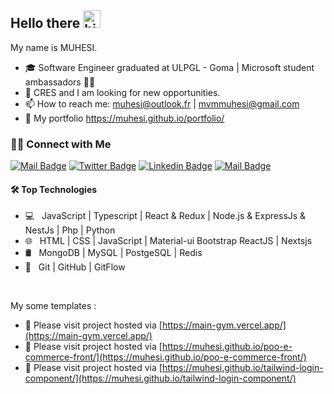 ## Hello there <img src="https://user-images.githubusercontent.com/1303154/88677602-1635ba80-d120-11ea-84d8-d263ba5fc3c0.gif" width="28px" height="28px" alt="hi">

My name is MUHESI.

- 🎓 Software Engineer graduated at ULPGL - Goma | Microsoft student ambassadors 🧑‍🎓
- 💼  CRES and I am looking for new opportunities.
- 📫 How to reach me: muhesi@outlook.fr | mvmmuhesi@gmail.com  
- 🔗 My portfolio  https://muhesi.github.io/portfolio/

<h3> 🤝🏻 Connect with Me </h3>

[![Mail Badge](https://img.shields.io/badge/-mvmmuhesi@gmail.com-c0392b?style=flat&labelColor=c0392b&logo=gmail&logoColor=white)](mailto:mvmmuhesi@gmail.com) [![Twitter Badge](https://img.shields.io/badge/-@MUHESImo-1ca0f1?style=flat&labelColor=1ca0f1&logo=twitter&logoColor=white&link=https://twitter.com/MUHESImo)](https://twitter.com/MUHESImo) [![Linkedin Badge](https://img.shields.io/badge/-MoiseMuhesi-0e76a8?style=flat&labelColor=0e76a8&logo=linkedin&logoColor=white)](https://www.linkedin.com/in/moise-muhesi-5102951bb/) [![Mail Badge](https://img.shields.io/badge/-@MoiseMuhesi-e84393?style=flat&labelColor=e84393&logo=instagram&logoColor=white)](https://www.instagram.com/moisemuhesi/) 

#### 🛠 Top Technologies

- 💻 &nbsp;  JavaScript | Typescript | React & Redux |  Node.js & ExpressJs & NestJs | Php | Python 
- 🌐 &nbsp; HTML | CSS | JavaScript | Material-ui Bootstrap ReactJS | Nextsjs
- 🛢 &nbsp; MongoDB | MySQL | PostgeSQL | Redis
- 🔧 &nbsp; Git | GitHub | GitFlow

<br />

My some templates :
- 🔗 Please visit project hosted via [https://main-gym.vercel.app/](https://main-gym.vercel.app/)
- 🔗 Please visit project hosted via [https://muhesi.github.io/poo-e-commerce-front/](https://muhesi.github.io/poo-e-commerce-front/)
- 🔗 Please visit project hosted via [https://muhesi.github.io/tailwind-login-component/](https://muhesi.github.io/tailwind-login-component/)
